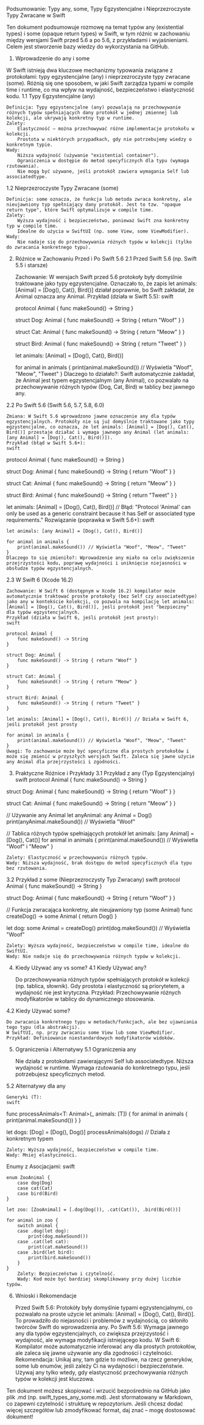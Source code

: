 Podsumowanie: Typy any, some, Typy Egzystencjalne i Nieprzezroczyste Typy Zwracane w Swift

Ten dokument podsumowuje rozmowę na temat typów any (existential types) i some (opaque return types) w Swift, w tym różnic w zachowaniu między wersjami Swift przed 5.6 a po 5.6, z przykładami i wyjaśnieniami. Celem jest stworzenie bazy wiedzy do wykorzystania na GitHub.
1. Wprowadzenie do any i some

W Swift istnieją dwa kluczowe mechanizmy typowania związane z protokołami: typy egzystencjalne (any) i nieprzezroczyste typy zwracane (some). Różnią się one sposobem, w jaki Swift zarządza typami w compile time i runtime, co ma wpływ na wydajność, bezpieczeństwo i elastyczność kodu.
1.1 Typy Egzystencjalne (any)

    Definicja: Typy egzystencjalne (any) pozwalają na przechowywanie różnych typów spełniających dany protokół w jednej zmiennej lub kolekcji, ale ukrywają konkretny typ w runtime.
    Zalety:
        Elastyczność – można przechowywać różne implementacje protokołu w kolekcji.
        Prostota w niektórych przypadkach, gdy nie potrzebujemy wiedzy o konkretnym typie.
    Wady:
        Niższa wydajność (używanie "existential container").
        Ograniczenia w dostępie do metod specyficznych dla typu (wymaga rzutowania).
        Nie mogą być używane, jeśli protokół zawiera wymagania Self lub associatedtype.

1.2 Nieprzezroczyste Typy Zwracane (some)

    Definicja: some oznacza, że funkcja lub metoda zwraca konkretny, ale nieujawniony typ spełniający dany protokół. Jest to tzw. "opaque return type", które Swift optymalizuje w compile time.
    Zalety:
        Wyższa wydajność i bezpieczeństwo, ponieważ Swift zna konkretny typ w compile time.
        Idealne do użycia w SwiftUI (np. some View, some ViewModifier).
    Wady:
        Nie nadaje się do przechowywania różnych typów w kolekcji (tylko do zwracania konkretnego typu).

2. Różnice w Zachowaniu Przed i Po Swift 5.6
2.1 Przed Swift 5.6 (np. Swift 5.5 i starsze)

    Zachowanie: W wersjach Swift przed 5.6 protokoły były domyślnie traktowane jako typy egzystencjalne. Oznaczało to, że zapis let animals: [Animal] = [Dog(), Cat(), Bird()] działał poprawnie, bo Swift zakładał, że Animal oznacza any Animal.
    Przykład (działa w Swift 5.5):
    swift

    protocol Animal {
        func makeSound() -> String
    }

    struct Dog: Animal {
        func makeSound() -> String { return "Woof" }
    }

    struct Cat: Animal {
        func makeSound() -> String { return "Meow" }
    }

    struct Bird: Animal {
        func makeSound() -> String { return "Tweet" }
    }

    let animals: [Animal] = [Dog(), Cat(), Bird()]

    for animal in animals {
        print(animal.makeSound()) // Wyświetla "Woof", "Meow", "Tweet"
    }
    Dlaczego to działało?: Swift automatycznie zakładał, że Animal jest typem egzystencjalnym (any Animal), co pozwalało na przechowywanie różnych typów (Dog, Cat, Bird) w tablicy bez jawnego any.

2.2 Po Swift 5.6 (Swift 5.6, 5.7, 5.8, 6.0)

    Zmiana: W Swift 5.6 wprowadzono jawne oznaczenie any dla typów egzystencjalnych. Protokóły nie są już domyślnie traktowane jako typy egzystencjalne, co oznacza, że let animals: [Animal] = [Dog(), Cat(), Bird()] przestaje działać i wymaga jawnego any Animal (let animals: [any Animal] = [Dog(), Cat(), Bird()]).
    Przykład (błąd w Swift 5.6+):
    swift

protocol Animal {
    func makeSound() -> String
}

struct Dog: Animal {
    func makeSound() -> String { return "Woof" }
}

struct Cat: Animal {
    func makeSound() -> String { return "Meow" }
}

struct Bird: Animal {
    func makeSound() -> String { return "Tweet" }
}

let animals: [Animal] = [Dog(), Cat(), Bird()] // Błąd: "Protocol 'Animal' can only be used as a generic constraint because it has Self or associated type requirements."
Rozwiązanie (poprawka w Swift 5.6+):
swift

    let animals: [any Animal] = [Dog(), Cat(), Bird()]

    for animal in animals {
        print(animal.makeSound()) // Wyświetla "Woof", "Meow", "Tweet"
    }
    Dlaczego to się zmieniło?: Wprowadzenie any miało na celu zwiększenie przejrzystości kodu, poprawę wydajności i uniknięcie niejasności w obsłudze typów egzystencjalnych.

2.3 W Swift 6 (Xcode 16.2)

    Zachowanie: W Swift 6 (dostępnym w Xcode 16.2) kompilator może automatycznie traktować proste protokoły (bez Self czy associatedtype) jako any w kontekście kolekcji, co pozwala na kompilację let animals: [Animal] = [Dog(), Cat(), Bird()], jeśli protokół jest "bezpieczny" dla typów egzystencjalnych.
    Przykład (działa w Swift 6, jeśli protokół jest prosty):
    swift

    protocol Animal {
        func makeSound() -> String
    }

    struct Dog: Animal {
        func makeSound() -> String { return "Woof" }
    }

    struct Cat: Animal {
        func makeSound() -> String { return "Meow" }
    }

    struct Bird: Animal {
        func makeSound() -> String { return "Tweet" }
    }

    let animals: [Animal] = [Dog(), Cat(), Bird()] // Działa w Swift 6, jeśli protokół jest prosty

    for animal in animals {
        print(animal.makeSound()) // Wyświetla "Woof", "Meow", "Tweet"
    }
    Uwagi: To zachowanie może być specyficzne dla prostych protokołów i może się zmienić w przyszłych wersjach Swift. Zaleca się jawne użycie any Animal dla przejrzystości i zgodności.

3. Praktyczne Różnice i Przykłady
3.1 Przykład z any (Typ Egzystencjalny)
swift
protocol Animal {
    func makeSound() -> String
}

struct Dog: Animal {
    func makeSound() -> String { return "Woof" }
}

struct Cat: Animal {
    func makeSound() -> String { return "Meow" }
}

// Używanie any Animal
let anyAnimal: any Animal = Dog()
print(anyAnimal.makeSound()) // Wyświetla "Woof"

// Tablica różnych typów spełniających protokół
let animals: [any Animal] = [Dog(), Cat()]
for animal in animals {
    print(animal.makeSound()) // Wyświetla "Woof" i "Meow"
}

    Zalety: Elastyczność w przechowywaniu różnych typów.
    Wady: Niższa wydajność, brak dostępu do metod specyficznych dla typu bez rzutowania.

3.2 Przykład z some (Nieprzezroczysty Typ Zwracany)
swift
protocol Animal {
    func makeSound() -> String
}

struct Dog: Animal {
    func makeSound() -> String { return "Woof" }
}

// Funkcja zwracająca konkretny, ale nieujawniony typ (some Animal)
func createDog() -> some Animal {
    return Dog()
}

let dog: some Animal = createDog()
print(dog.makeSound()) // Wyświetla "Woof"

    Zalety: Wyższa wydajność, bezpieczeństwo w compile time, idealne do SwiftUI.
    Wady: Nie nadaje się do przechowywania różnych typów w kolekcji.

4. Kiedy Używać any vs some?
4.1 Kiedy Używać any?

    Do przechowywania różnych typów spełniających protokół w kolekcji (np. tablica, słownik).
    Gdy prostota i elastyczność są priorytetem, a wydajność nie jest krytyczna.
    Przykład: Przechowywanie różnych modyfikatorów w tablicy do dynamicznego stosowania.

4.2 Kiedy Używać some?

    Do zwracania konkretnego typu w metodach/funkcjach, ale bez ujawniania tego typu (dla abstrakcji).
    W SwiftUI, np. przy zwracaniu some View lub some ViewModifier.
    Przykład: Definiowanie niestandardowych modyfikatorów widoków.

5. Ograniczenia i Alternatywy
5.1 Ograniczenia any

    Nie działa z protokołami zawierającymi Self lub associatedtype.
    Niższa wydajność w runtime.
    Wymaga rzutowania do konkretnego typu, jeśli potrzebujesz specyficznych metod.

5.2 Alternatywy dla any

    Generyki (T):
    swift

func processAnimals<T: Animal>(_ animals: [T]) {
    for animal in animals {
        print(animal.makeSound())
    }
}

let dogs: [Dog] = [Dog(), Dog()]
processAnimals(dogs) // Działa z konkretnym typem

    Zalety: Wyższa wydajność, bezpieczeństwo w compile time.
    Wady: Mniej elastyczności.

Enumy z Asocjacjami:
swift

    enum ZooAnimal {
        case dog(Dog)
        case cat(Cat)
        case bird(Bird)
    }

    let zoo: [ZooAnimal] = [.dog(Dog()), .cat(Cat()), .bird(Bird())]

    for animal in zoo {
        switch animal {
        case .dog(let dog):
            print(dog.makeSound())
        case .cat(let cat):
            print(cat.makeSound())
        case .bird(let bird):
            print(bird.makeSound())
        }
    }
        Zalety: Bezpieczeństwo i czytelność.
        Wady: Kod może być bardziej skomplikowany przy dużej liczbie typów.

6. Wnioski i Rekomendacje

    Przed Swift 5.6: Protokóły były domyślnie typami egzystencjalnymi, co pozwalało na proste użycie let animals: [Animal] = [Dog(), Cat(), Bird()]. To prowadziło do niejasności i problemów z wydajnością, co skłoniło twórców Swift do wprowadzenia any.
    Po Swift 5.6: Wymaga jawnego any dla typów egzystencjalnych, co zwiększa przejrzystość i wydajność, ale wymaga modyfikacji istniejącego kodu.
    W Swift 6: Kompilator może automatycznie inferować any dla prostych protokołów, ale zaleca się jawne używanie any dla zgodności i czytelności.
    Rekomendacja: Unikaj any, tam gdzie to możliwe, na rzecz generyków, some lub enumów, jeśli zależy Ci na wydajności i bezpieczeństwie. Używaj any tylko wtedy, gdy elastyczność przechowywania różnych typów w kolekcji jest kluczowa.

Ten dokument możesz skopiować i wrzucić bezpośrednio na GitHub jako plik .md (np. swift_types_any_some.md). Jest sformatowany w Markdown, co zapewni czytelność i strukturę w repozytorium. Jeśli chcesz dodać więcej szczegółów lub zmodyfikować format, daj znać – mogę dostosować dokument!